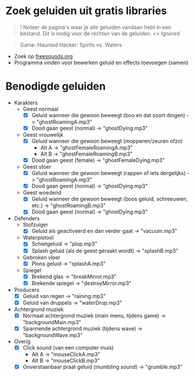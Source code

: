 # Zoek geluiden uit gratis libraries

> ! Noteer de pagina's waar je alle geluiden vandaan hebt in een bestand. Dit is nodig voor de rechten van de
> geluiden. << Ignored

> Game: Haunted Hacker: Spirits vs. Waters

- Zoek op [freesounds.org](https://freesound.org/)
- Programma vinden voor bewerken geluid en effects toevoegen (samen)

# Benodigde geluiden

- Karakters
    - Geest normaal
        - [x] Geluid wanneer die gewoon beweegt (boo en dat soort dingen) -> "ghostRoamingA.mp3"
        - [x] Dood gaan geest (normal) -> "ghostDying.mp3"
    - Geest vrouwelijk
        - [x] Geluid wanneer die gewoon beweegt (mopperen/zeuren ofzo)
            - Alt A -> "ghostFemaleRoamingA.mp3"
            - Alt B -> "ghostFemaleRoamingB.mp3"
        - [x] Dood gaan geest (female) -> "ghostFemaleDying.mp3"
    - Geest stoer
        - [x] Geluid wanneer die gewoon beweegt (rappen of iets dergelijks) -> "ghostRoamingA.mp3"
        - [x] Dood gaan geest (normal) -> "ghostDying.mp3"
    - Geest woedend
        - [x] Geluid wanneer die gewoon beweegt (boos geluid, schreeuwen, etc.) -> "ghostRoamingB.mp3"
        - [x] Dood gaan geest (normal) -> "ghostDying.mp3"
- Defenders
    - Stofzuiger
        - [x] Geluid als geactiveerd en dan verder gaat -> "vacuum.mp3"
    - Waterpistool
        - [x] Schietgeluid -> "plop.mp3"
        - [x] Splash geluid (als de geest geraakt wordt) -> "splashB.mp3"
    - Gebroken vloer
        - [x] Plons geluid -> "splashA.mp3"
    - Spiegel
        - [x] Brekend glas -> "breakMirror.mp3"
        - [x] Brekende spiegel -> "destroyMirror.mp3"
- Producers
    - [x] Geluid van regen -> "raining.mp3"
    - [x] Geluid van druppels -> "waterDrop.mp3"
- Achtergrond muziek
    - [x] Normaal achtergrond muziek (main menu, tijdens game) -> "backgroundMain.mp3"
    - [x] Spannende achtergrond muziek (tijdens wave) -> "backgroundWave.mp3"
- Overig
    - [x] Click sound (van een computer muis)
        - Alt A -> "mouseClickA.mp3"
        - Alt B -> "mouseClickB.mp3"
    - [x] Onverstaanbaar praat geluid (mumbling sound) -> "grumble.mp3"